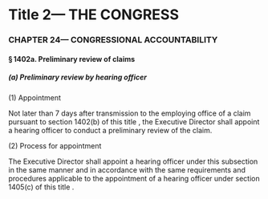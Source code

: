 
# Title 2— THE CONGRESS
### CHAPTER 24— CONGRESSIONAL ACCOUNTABILITY
#### § 1402a. Preliminary review of claims
##### (a) Preliminary review by hearing officer

(1) Appointment

Not later than 7 days after transmission to the employing office of a claim pursuant to section 1402(b) of this title , the Executive Director shall appoint a hearing officer to conduct a preliminary review of the claim.

(2) Process for appointment

The Executive Director shall appoint a hearing officer under this subsection in the same manner and in accordance with the same requirements and procedures applicable to the appointment of a hearing officer under section 1405(c) of this title .

